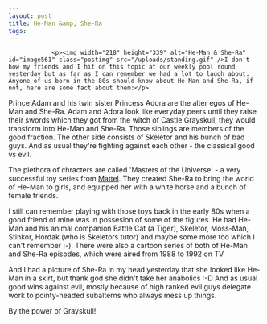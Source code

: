```yaml
---
layout: post
title: He-Man &amp; She-Ra
tags:
---
```



                <p><img width="218" height="339" alt="He-Man & She-Ra" id="image561" class="postimg" src="/uploads/standing.gif" />I don't how my friends and I hit on this topic at our weekly pool round yesterday but as far as I can remember we had a lot to laugh about. Anyone of us born in the 80s should know about He-Man and She-Ra, if not, here are some fact about them:</p>
<p>Prince Adam and his twin sister Princess Adora are the alter egos of He-Man and She-Ra. Adam and Adora look like everyday peers until they raise their swords which they got from the witch of Castle Grayskull, they would transform into He-Man and She-Ra. Those siblings are members of the good fraction. The other side consists of Skeletor and his bunch of bad guys. And as usual they're fighting against each other - the classical good vs evil.</p>
<p>The plethora of chracters are called 'Masters of the Universe' - a very successful toy series from <a href="http://www.mattel.com">Mattel</a>. They created She-Ra to bring the world of He-Man to girls, and equipped her with a white horse and a bunch of female friends.</p>
<p>I still can remember playing with those toys back in the early 80s when a good friend of mine was in possesion of some of the figures. He had He-Man and his animal companion Battle Cat (a Tiger), Skeletor, Moss-Man, Stinkor, Hordak (who is Skeletors tutor) and maybe some more too which I can't remember ;-). There were also a cartoon series of both of He-Man and She-Ra episodes, which were aired from 1988 to 1992 on TV.</p>
<p>And I had a picture of She-Ra in my head yesterday that she looked like He-Man in a skirt, but thank god she didn't take her anabolics :-D And as usual good wins against evil, mostly because of high ranked evil guys delegate work to pointy-headed subalterns who always mess up things.</p>
<p>By the power of Grayskull!</p>

